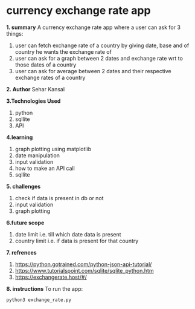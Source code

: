 # currency exchange rate app
**1. summary**
A currency exchange rate app where a user can ask for 3 things:
1. user can fetch exchange rate of a country by giving date, base and of country he wants the exchange rate of
2. user can ask for a graph between 2 dates and exchange rate wrt to those dates of a country 
3. user can ask for average between 2 dates and their respective exchange rates of a country

**2. Author**
Sehar Kansal

**3.Technologies Used**
1. python
2. sqllite
3. API

**4.learning**
1. graph plotting using matplotlib
2. date manipulation
3. input validation
4. how to make an API call
5. sqllite

**5. challenges**
1. check if data is present in db or not
2. input validation
3. graph plotting

**6.future scope**
1. date limit i.e. till which date data is present
2. country limit i.e. if data is present for that country 

**7. refrences**
1. https://python.gotrained.com/python-json-api-tutorial/
2. https://www.tutorialspoint.com/sqlite/sqlite_python.htm
3. https://exchangerate.host/#/

**8. instructions**
To run the app:

~~~
python3 exchange_rate.py
~~~
